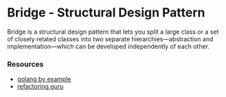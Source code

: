 # Bridge - Structural Design Pattern

Bridge is a structural design pattern that lets you split a large class or a set of closely related classes into two separate hierarchies—abstraction and implementation—which can be developed independently of each other.

### Resources
- [golang by example](https://golangbyexample.com/bridge-design-pattern-golang)
- [refactoring.guru](https://refactoring.guru/design-patterns/bridge)
